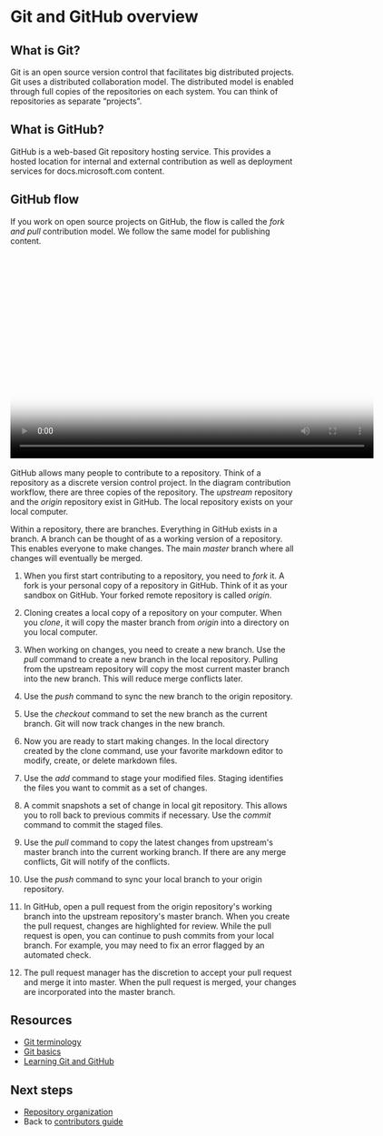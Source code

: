# Git and GitHub overview

## What is Git?
Git is an open source version control that facilitates big distributed projects. Git uses a distributed collaboration model. The distributed model is enabled through full copies of the repositories on each system. You can think of repositories as separate “projects”.

## What is GitHub?
GitHub is a web-based Git repository hosting service.  This provides a hosted location for internal and external contribution as well as deployment services for docs.microsoft.com content. 

## GitHub flow

If you work on open source projects on GitHub, the flow is called the *fork and pull* contribution model.  We follow the same model for publishing content. 

<video width="640" height="360" controls poster="./media/git-overview/github-flow.png">
  <source src="http://video.ch9.ms/ch9/b31e/8dfc66e6-a691-4cfb-be71-1bb615fab31e/GitHubFlowOverview_mid.mp4" type="video/mp4">
  <a href="http://video.ch9.ms/ch9/b31e/8dfc66e6-a691-4cfb-be71-1bb615fab31e/GitHubFlowOverview_mid.mp4">
    <img src="./media/git-overview/github-flow.png" alt="GitHub flow">
  </a>
</video>

GitHub allows many people to contribute to a repository. Think of a repository as a discrete version control project.  In the diagram contribution workflow, there are three copies of the repository.  The *upstream* repository and the *origin* repository exist in GitHub. The local repository exists on your local computer.

Within a repository, there are branches. Everything in GitHub exists in a branch. A branch can be thought of as a working version of a repository. This enables everyone to make changes. The main *master* branch where all changes will eventually be merged. 

1. When you first start contributing to a repository, you need to *fork* it.  A fork is your personal copy of a repository in GitHub. Think of it as your sandbox on GitHub. Your forked remote repository is called *origin*. 

2. Cloning creates a local copy of a repository on your computer. When you *clone*, it will copy the master branch from *origin* into a directory on you local computer.

3. When working on changes, you need to create a new branch. Use the *pull* command to create a new branch in the local repository. Pulling from the upstream repository will copy the most current master branch into the new branch. This will reduce merge conflicts later.

4. Use the *push* command to sync the new branch to the origin repository. 

5. Use the *checkout* command to set the new branch as the current branch. Git will now track changes in the new branch.

6. Now you are ready to start making changes.  In the local directory created by the clone command, use your favorite markdown editor to modify, create, or delete markdown files.

7.  Use the *add* command to stage your modified files. Staging identifies the files you want to commit as a set of changes.

8. A commit snapshots a set of change in local git repository.  This allows you to roll back to previous commits if necessary.  Use the *commit* command to commit the staged files.

9. Use the *pull* command to copy the latest changes from upstream's master branch into the current working branch. If there are any merge conflicts, Git will notify of the conflicts.

10. Use the *push* command to sync your local branch to your origin repository.

11. In GitHub, open a pull request from the origin repository's working branch into the upstream repository's master branch. When you create the pull request, changes are highlighted for review. While the pull request is open, you can continue to push commits from your local branch.  For example, you may need to fix an error flagged by an automated check.

12. The pull request manager has the discretion to accept your pull request and merge it into master. When the pull request is merged, your changes are incorporated into the master branch.

## Resources

- [Git terminology](https://help.github.com/articles/github-glossary)
- [Git basics](https://git-scm.com/book/en/v2/Getting-Started-Git-Basics)
- [Learning Git and GitHub](https://help.github.com/articles/good-resources-for-learning-git-and-github/)

## Next steps

- [Repository organization](./repository-organization.md)
- Back to [contributors guide](./readme.md)